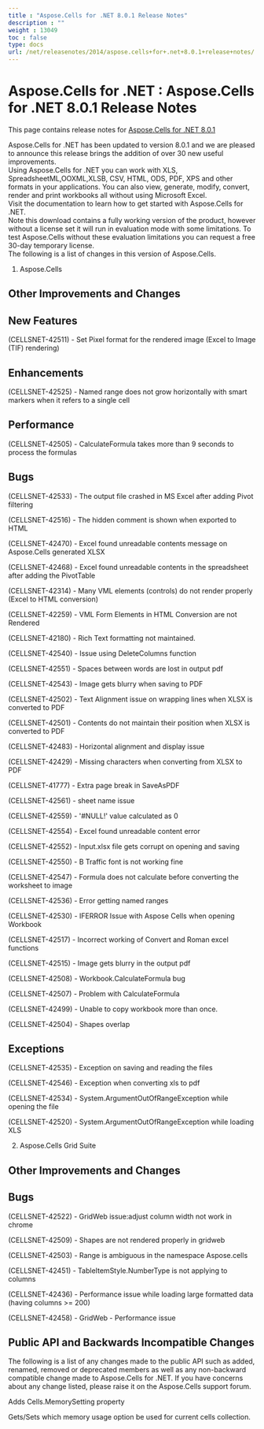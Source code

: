 ```yaml
---
title : "Aspose.Cells for .NET 8.0.1 Release Notes" 
description : "" 
weight : 13049 
toc : false
type: docs
url: /net/releasenotes/2014/aspose.cells+for+.net+8.0.1+release+notes/
---
```


# Aspose.Cells for .NET : Aspose.Cells for .NET 8.0.1 Release Notes


This page contains release notes for [Aspose.Cells for .NET 8.0.1](http://www.aspose.com/downloads/cells/net/new-releases/aspose.cells-for-.net-8.0.1/)

Aspose.Cells for .NET has been updated to version 8.0.1 and we are pleased to announce this release brings the addition of over 30 new useful improvements.  
Using Aspose.Cells for .NET you can work with XLS, SpreadsheetML,OOXML,XLSB, CSV, HTML, ODS, PDF, XPS and other formats in your applications. You can also view, generate, modify, convert, render and print workbooks all without using Microsoft Excel.  
Visit the documentation to learn how to get started with Aspose.Cells for .NET.  
Note this download contains a fully working version of the product, however without a license set it will run in evaluation mode with some limitations. To test Aspose.Cells without these evaluation limitations you can request a free 30-day temporary license.  
The following is a list of changes in this version of Aspose.Cells.

1) Aspose.Cells

## Other Improvements and Changes

## New Features

(CELLSNET-42511) - Set Pixel format for the rendered image (Excel to Image (TIF) rendering)

## Enhancements

(CELLSNET-42525) - Named range does not grow horizontally with smart markers when it refers to a single cell

## Performance

(CELLSNET-42505) - CalculateFormula takes more than 9 seconds to process the formulas

## Bugs

(CELLSNET-42533) - The output file crashed in MS Excel after adding Pivot filtering

(CELLSNET-42516) - The hidden comment is shown when exported to HTML

(CELLSNET-42470) - Excel found unreadable contents message on Aspose.Cells generated XLSX

(CELLSNET-42468) - Excel found unreadable contents in the spreadsheet after adding the PivotTable

(CELLSNET-42314) - Many VML elements (controls) do not render properly (Excel to HTML conversion)

(CELLSNET-42259) - VML Form Elements in HTML Conversion are not Rendered

(CELLSNET-42180) - Rich Text formatting not maintained.

(CELLSNET-42540) - Issue using DeleteColumns function

(CELLSNET-42551) - Spaces between words are lost in output pdf

(CELLSNET-42543) - Image gets blurry when saving to PDF

(CELLSNET-42502) - Text Alignment issue on wrapping lines when XLSX is converted to PDF

(CELLSNET-42501) - Contents do not maintain their position when XLSX is converted to PDF

(CELLSNET-42483) - Horizontal alignment and display issue

(CELLSNET-42429) - Missing characters when converting from XLSX to PDF

(CELLSNET-41777) - Extra page break in SaveAsPDF

(CELLSNET-42561) - sheet name issue

(CELLSNET-42559) - '#NULL!' value calculated as 0

(CELLSNET-42554) - Excel found unreadable content error

(CELLSNET-42552) - Input.xlsx file gets corrupt on opening and saving

(CELLSNET-42550) - B Traffic font is not working fine

(CELLSNET-42547) - Formula does not calculate before converting the worksheet to image

(CELLSNET-42536) - Error getting named ranges

(CELLSNET-42530) - IFERROR Issue with Aspose Cells when opening Workbook

(CELLSNET-42517) - Incorrect working of Convert and Roman excel functions

(CELLSNET-42515) - Image gets blurry in the output pdf

(CELLSNET-42508) - Workbook.CalculateFormula bug

(CELLSNET-42507) - Problem with CalculateFormula

(CELLSNET-42499) - Unable to copy workbook more than once.

(CELLSNET-42504) - Shapes overlap

## Exceptions

(CELLSNET-42535) - Exception on saving and reading the files

(CELLSNET-42546) - Exception when converting xls to pdf

(CELLSNET-42534) - System.ArgumentOutOfRangeException while opening the file

(CELLSNET-42520) - System.ArgumentOutOfRangeException while loading XLS

2) Aspose.Cells Grid Suite

## Other Improvements and Changes

## Bugs

(CELLSNET-42522) - GridWeb issue:adjust column width not work in chrome

(CELLSNET-42509) - Shapes are not rendered properly in gridweb

(CELLSNET-42503) - Range is ambiguous in the namespace Aspose.cells

(CELLSNET-42451) - TableItemStyle.NumberType is not applying to columns

(CELLSNET-42436) - Performance issue while loading large formatted data (having columns >= 200)

(CELLSNET-42458) - GridWeb - Performance issue

## Public API and Backwards Incompatible Changes

The following is a list of any changes made to the public API such as added, renamed, removed or deprecated members as well as any non-backward compatible change made to Aspose.Cells for .NET. If you have concerns about any change listed, please raise it on the Aspose.Cells support forum.

Adds Cells.MemorySetting property

Gets/Sets which memory usage option be used for current cells collection.

